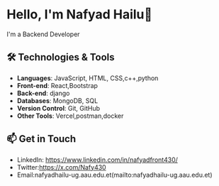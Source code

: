 # Hello, I'm Nafyad Hailu👋

I'm a Backend Developer

## 🛠️ Technologies & Tools

- **Languages**: JavaScript, HTML, CSS,c++,python
- **Front-end**: React,Bootstrap
- **Back-end**: django
- **Databases**: MongoDB, SQL
- **Version Control**: Git, GitHub
- **Other Tools**: Vercel,postman,docker


## 📫 Get in Touch

- LinkedIn: https://www.linkedin.com/in/nafyadfront430/
- Twitter:https://x.com/Nafy430
- Email:nafyadhailu-ug.aau.edu.et(mailto:nafyadhailu-ug.aau.edu.et)
